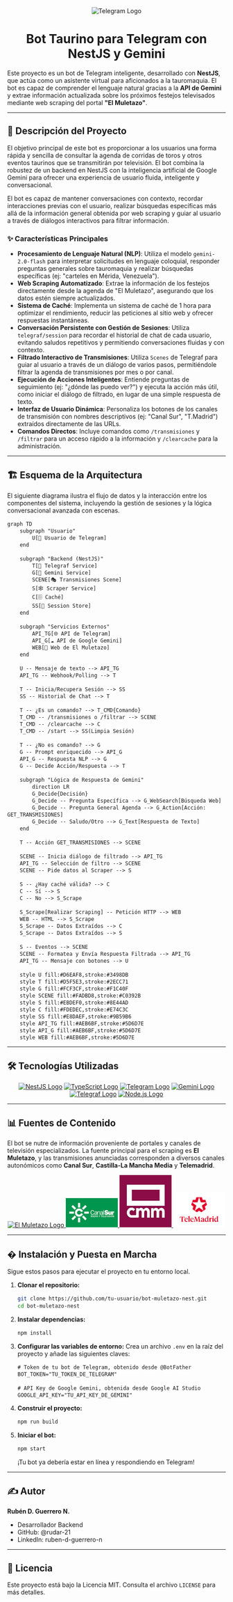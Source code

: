 <div align="center">
  <img src="./images/telegram.svg" width="80" alt="Telegram Logo">
  <h1>Bot Taurino para Telegram con NestJS y Gemini</h1>
</div>

Este proyecto es un bot de Telegram inteligente, desarrollado con **NestJS**, que actúa como un asistente virtual para aficionados a la tauromaquia. El bot es capaz de comprender el lenguaje natural gracias a la **API de Gemini** y extrae información actualizada sobre los próximos festejos televisados mediante web scraping del portal **"El Muletazo"**.

---

## 📜 Descripción del Proyecto

El objetivo principal de este bot es proporcionar a los usuarios una forma rápida y sencilla de consultar la agenda de corridas de toros y otros eventos taurinos que se transmitirán por televisión. El bot combina la robustez de un backend en NestJS con la inteligencia artificial de Google Gemini para ofrecer una experiencia de usuario fluida, inteligente y conversacional.

El bot es capaz de mantener conversaciones con contexto, recordar interacciones previas con el usuario, realizar búsquedas específicas más allá de la información general obtenida por web scraping y guiar al usuario a través de diálogos interactivos para filtrar información.

### ✨ Características Principales

- **Procesamiento de Lenguaje Natural (NLP)**: Utiliza el modelo `gemini-2.0-flash` para interpretar solicitudes en lenguaje coloquial, responder preguntas generales sobre tauromaquia y realizar búsquedas específicas (ej: "carteles en Mérida, Venezuela").
- **Web Scraping Automatizado**: Extrae la información de los festejos directamente desde la agenda de "El Muletazo", asegurando que los datos estén siempre actualizados.
- **Sistema de Caché**: Implementa un sistema de caché de 1 hora para optimizar el rendimiento, reducir las peticiones al sitio web y ofrecer respuestas instantáneas.
- **Conversación Persistente con Gestión de Sesiones**: Utiliza `telegraf/session` para recordar el historial de chat de cada usuario, evitando saludos repetitivos y permitiendo conversaciones fluidas y con contexto.
- **Filtrado Interactivo de Transmisiones**: Utiliza `Scenes` de Telegraf para guiar al usuario a través de un diálogo de varios pasos, permitiéndole filtrar la agenda de transmisiones por mes o por canal.
- **Ejecución de Acciones Inteligentes**: Entiende preguntas de seguimiento (ej: "¿dónde las puedo ver?") y ejecuta la acción más útil, como iniciar el diálogo de filtrado, en lugar de una simple respuesta de texto.
- **Interfaz de Usuario Dinámica**: Personaliza los botones de los canales de transmisión con nombres descriptivos (ej: "Canal Sur", "T.Madrid") extraídos directamente de las URLs.
- **Comandos Directos**: Incluye comandos como `/transmisiones` y `/filtrar` para un acceso rápido a la información y `/clearcache` para la administración.

---

## 🏗️ Esquema de la Arquitectura

El siguiente diagrama ilustra el flujo de datos y la interacción entre los componentes del sistema, incluyendo la gestión de sesiones y la lógica conversacional avanzada con escenas.

```mermaid
graph TD
    subgraph "Usuario"
        U[📱 Usuario de Telegram]
    end

    subgraph "Backend (NestJS)"
        T[🤖 Telegraf Service]
        G[🧠 Gemini Service]
        SCENE[🎭 Transmisiones Scene]
        S[🕸️ Scraper Service]
        C[🗄️ Caché]
        SS[💾 Session Store]
    end

    subgraph "Servicios Externos"
        API_TG[🌐 API de Telegram]
        API_G[☁️ API de Google Gemini]
        WEB[📰 Web de El Muletazo]
    end

    U -- Mensaje de texto --> API_TG
    API_TG -- Webhook/Polling --> T

    T -- Inicia/Recupera Sesión --> SS
    SS -- Historial de Chat --> T

    T -- ¿Es un comando? --> T_CMD{Comando}
    T_CMD -- /transmisiones o /filtrar --> SCENE
    T_CMD -- /clearcache --> C
    T_CMD -- /start --> SS(Limpia Sesión)

    T -- ¿No es comando? --> G
    G -- Prompt enriquecido --> API_G
    API_G -- Respuesta NLP --> G
    G -- Decide Acción/Respuesta --> T

    subgraph "Lógica de Respuesta de Gemini"
        direction LR
        G_Decide{Decisión}
        G_Decide -- Pregunta Específica --> G_WebSearch[Búsqueda Web]
        G_Decide -- Pregunta General Agenda --> G_Action[Acción: GET_TRANSMISIONES]
        G_Decide -- Saludo/Otro --> G_Text[Respuesta de Texto]
    end

    T -- Acción GET_TRANSMISIONES --> SCENE

    SCENE -- Inicia diálogo de filtrado --> API_TG
    API_TG -- Selección de filtro --> SCENE
    SCENE -- Pide datos al Scraper --> S

    S -- ¿Hay caché válida? --> C
    C -- Sí --> S
    C -- No --> S_Scrape

    S_Scrape[Realizar Scraping] -- Petición HTTP --> WEB
    WEB -- HTML --> S_Scrape
    S_Scrape -- Datos Extraídos --> C
    S_Scrape -- Datos Extraídos --> S

    S -- Eventos --> SCENE
    SCENE -- Formatea y Envía Respuesta Filtrada --> API_TG
    API_TG -- Mensaje con botones --> U

    style U fill:#D6EAF8,stroke:#3498DB
    style T fill:#D5F5E3,stroke:#2ECC71
    style G fill:#FCF3CF,stroke:#F1C40F
    style SCENE fill:#FADBD8,stroke:#C0392B
    style S fill:#EBDEF0,stroke:#8E44AD
    style C fill:#FDEDEC,stroke:#E74C3C
    style SS fill:#E8DAEF,stroke:#9B59B6
    style API_TG fill:#AEB6BF,stroke:#5D6D7E
    style API_G fill:#AEB6BF,stroke:#5D6D7E
    style WEB fill:#AEB6BF,stroke:#5D6D7E
```

---

## 🛠️ Tecnologías Utilizadas

<div align="center">
  <a href="https://nestjs.com/" target="_blank"><img src="./images/nestjs.svg" width="70" alt="NestJS Logo"></a>
  <a href="https://www.typescriptlang.org/" target="_blank"><img src="./images/typescript.svg" width="70" alt="TypeScript Logo"></a>
  <a href="https://telegram.org/" target="_blank"><img src="./images/telegram.svg" width="70" alt="Telegram Logo"></a>
  <a href="https://ai.google.dev/" target="_blank"><img src="./images/gemini.svg" width="70" alt="Gemini Logo"></a>
  <a href="https://telegraf.js.org/" target="_blank"><img src="./images/telegraf.png" width="70" alt="Telegraf Logo"></a>
  <a href="https://nodejs.org/" target="_blank"><img src="./images/nodejs.svg" width="70" alt="Node.js Logo"></a>
</div>

---

## 📊 Fuentes de Contenido

El bot se nutre de información proveniente de portales y canales de televisión especializados. La fuente principal para el scraping es **El Muletazo**, y las transmisiones anunciadas corresponden a diversos canales autonómicos como **Canal Sur**, **Castilla-La Mancha Media** y **Telemadrid**.

<div align="center">
  <a href="https://elmuletazo.com/agenda-de-toros-en-television/" target="_blank">
    <img src="https://i0.wp.com/elmuletazo.com/wp-content/uploads/2020/10/cropped-Logo-nuevo-El-Muletazo-con-fondo-y-sin-texto.png?fit=192%2C192&ssl=1" width="70" alt="El Muletazo Logo">
  </a>
  <a href="https://www.canalsur.es/" target="_blank">
    <img src="./images/Canal Sur.png" width="120" alt="Canal Sur Logo">
  </a>
  <a href="https://www.cmmedia.es/" target="_blank">
    <img src="./images/Castilla de la Mancha.jpg" width="120" alt="Castilla-La Mancha Media Logo">
  </a>
  <a href="https://www.telemadrid.es/" target="_blank">
    <img src="./images/Tele Madrid.png" width="120" alt="Telemadrid Logo">
  </a>
</div>

---

## � Instalación y Puesta en Marcha

Sigue estos pasos para ejecutar el proyecto en tu entorno local.

1.  **Clonar el repositorio:**

    ```bash
    git clone https://github.com/tu-usuario/bot-muletazo-nest.git
    cd bot-muletazo-nest
    ```

2.  **Instalar dependencias:**

    ```bash
    npm install
    ```

3.  **Configurar las variables de entorno:**
    Crea un archivo `.env` en la raíz del proyecto y añade las siguientes claves:

    ```env
    # Token de tu bot de Telegram, obtenido desde @BotFather
    BOT_TOKEN="TU_TOKEN_DE_TELEGRAM"

    # API Key de Google Gemini, obtenida desde Google AI Studio
    GOOGLE_API_KEY="TU_API_KEY_DE_GEMINI"
    ```

4.  **Construir el proyecto:**

    ```bash
    npm run build
    ```

5.  **Iniciar el bot:**
    ```bash
    npm start
    ```
    ¡Tu bot ya debería estar en línea y respondiendo en Telegram!

---

## ✍️ Autor

**Rubén D. Guerrero N.**

- Desarrollador Backend
- GitHub: @rudar-21
- LinkedIn: ruben-d-guerrero-n

---

## 📄 Licencia

Este proyecto está bajo la Licencia MIT. Consulta el archivo `LICENSE` para más detalles.
